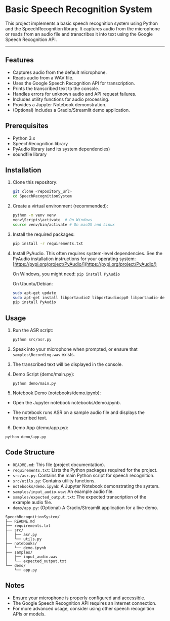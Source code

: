 # Basic Speech Recognition System

This project implements a basic speech recognition system using Python and the SpeechRecognition library.  It captures audio from the microphone or reads from an audio file and transcribes it into text using the Google Speech Recognition API.

--- 


## Features

* Captures audio from the default microphone.
* Reads audio from a WAV file.
* Uses the Google Speech Recognition API for transcription.
* Prints the transcribed text to the console.
* Handles errors for unknown audio and API request failures.
* Includes utility functions for audio processing.
* Provides a Jupyter Notebook demonstration.
* (Optional) Includes a Gradio/Streamlit demo application.

## Prerequisites

* Python 3.x
* SpeechRecognition library
* PyAudio library (and its system dependencies)
* soundfile library

## Installation

1.  Clone this repository:

    ```bash
    git clone <repository_url>
    cd SpeechRecognitionSystem
    ```
2.  Create a virtual environment (recommended):

    ```bash
    python -m venv venv
    venv\Scripts\activate  # On Windows
    source venv/bin/activate # On macOS and Linux
    ```
3.  Install the required packages:

    ```bash
    pip install -r requirements.txt
    ```
4.  Install PyAudio.  This often requires system-level dependencies.  See the PyAudio installation instructions for your operating system:
    [https://pypi.org/project/PyAudio/](https://pypi.org/project/PyAudio/)

    On Windows, you might need: `pip install PyAudio`

    On Ubuntu/Debian:

    ```bash
    sudo apt-get update
    sudo apt-get install libportaudio2 libportaudiocpp0 libportaudio-dev
    pip install PyAudio
    ```

## Usage

1.  Run the ASR script:

    ```bash
    python src/asr.py
    ```
2.  Speak into your microphone when prompted, or ensure that  `samples\Recording.wav` exists.
3.  The transcribed text will be displayed in the console.

4. Demo Script (demo/main.py):
    ```
    python demo/main.py
    ```
5. Notebook Demo (notebooks/demo.ipynb):
- Open the Jupyter notebook notebooks/demo.ipynb.

- The notebook runs ASR on a sample audio file and displays the transcribed text.
6. Demo App (demo/app.py):
```
python demo/app.py
```
## Code Structure

* `README.md`: This file (project documentation).
* `requirements.txt`: Lists the Python packages required for the project.
* `src/asr.py`: Contains the main Python script for speech recognition.
* `src/utils.py`: Contains utility functions.
* `notebooks/demo.ipynb`: A Jupyter Notebook demonstrating the system.
* `samples/input_audio.wav`: An example audio file.
* `samples/expected_output.txt`: The expected transcription of the example audio file.
* `demo/app.py`: (Optional) A Gradio/Streamlit application for a live demo.

```
SpeechRecognitionSystem/
├── README.md
├── requirements.txt
├── src/
│   ├── asr.py
│   └── utils.py
├── notebooks/
│   └── demo.ipynb
├── samples/
│   ├── input_audio.wav
│   └── expected_output.txt
└── demo/
    └── app.py
```

## Notes

* Ensure your microphone is properly configured and accessible.
* The Google Speech Recognition API requires an internet connection.
* For more advanced usage, consider using other speech recognition APIs or models.








